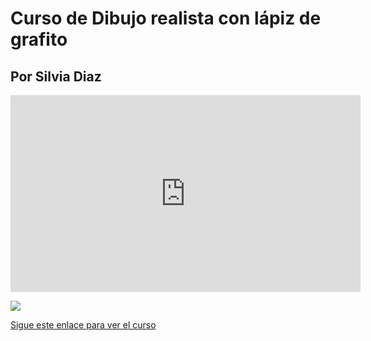 # Curso de Dibujo realista con lápiz de grafito

## Por Silvia Diaz

<iframe width="560" height="315" src="https://www.youtube.com/embed/z1XkpwmSv4Y?si=X3qilT3I12-FUJ6N&rel=0" title="YouTube video player" frameborder="0" allow="accelerometer; autoplay; clipboard-write; encrypted-media; gyroscope; picture-in-picture; web-share" referrerpolicy="strict-origin-when-cross-origin" allowfullscreen></iframe>

<a href="https://hotm.art/WRXipRA" target="_blank"><img src="/assets/dibujo-realista/3.jpg"></a>

[Sigue este enlace para ver el curso](https://hotm.art/WRXipRA)
